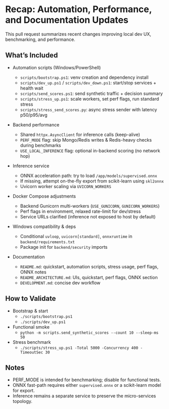 ﻿# Recap: Automation, Performance, and Documentation Updates

This pull request summarizes recent changes improving local dev UX, benchmarking, and performance.

## What’s Included

- Automation scripts (Windows/PowerShell)
  - `scripts/bootstrap.ps1`: venv creation and dependency install
  - `scripts/dev_up.ps1` / `scripts/dev_down.ps1`: start/stop services + health wait
  - `scripts/send_scores.ps1`: send synthetic traffic + decision summary
  - `scripts/stress_up.ps1`: scale workers, set perf flags, run standard stress
  - `scripts/stress_send_scores.py`: async stress sender with latency p50/p95/avg

- Backend performance
  - Shared `httpx.AsyncClient` for inference calls (keep-alive)
  - `PERF_MODE` flag: skip Mongo/Redis writes & Redis-heavy checks during benchmarks
  - `USE_LOCAL_INFERENCE` flag: optional in-backend scoring (no network hop)

- Inference service
  - ONNX acceleration path: try to load `/app/models/supervised.onnx`
  - If missing, attempt on-the-fly export from scikit-learn using `skl2onnx`
  - Uvicorn worker scaling via `UVICORN_WORKERS`

- Docker Compose adjustments
  - Backend Gunicorn multi-workers (`USE_GUNICORN`, `GUNICORN_WORKERS`)
  - Perf flags in environment, relaxed rate-limit for dev/stress
  - Service URLs clarified (inference not exposed to host by default)

- Windows compatibility & deps
  - Conditional `uvloop`, `uvicorn[standard]`, `onnxruntime` in `backend/requirements.txt`
  - Package init for `backend/security` imports

- Documentation
  - `README.md`: quickstart, automation scripts, stress usage, perf flags, ONNX notes
  - `README_ARCHITECTURE.md`: UIs, quickstart, perf flags, ONNX section
  - `DEVELOPMENT.md`: concise dev workflow

## How to Validate

- Bootstrap & start
  - `./scripts/bootstrap.ps1`
  - `./scripts/dev_up.ps1`
- Functional smoke
  - `python -m scripts.send_synthetic_scores --count 10 --sleep-ms 50`
- Stress benchmark
  - `./scripts/stress_up.ps1 -Total 5000 -Concurrency 400 -TimeoutSec 30`

## Notes

- PERF_MODE is intended for benchmarking; disable for functional tests.
- ONNX fast-path requires either `supervised.onnx` or a scikit-learn model for export.
- Inference remains a separate service to preserve the micro-services topology.
